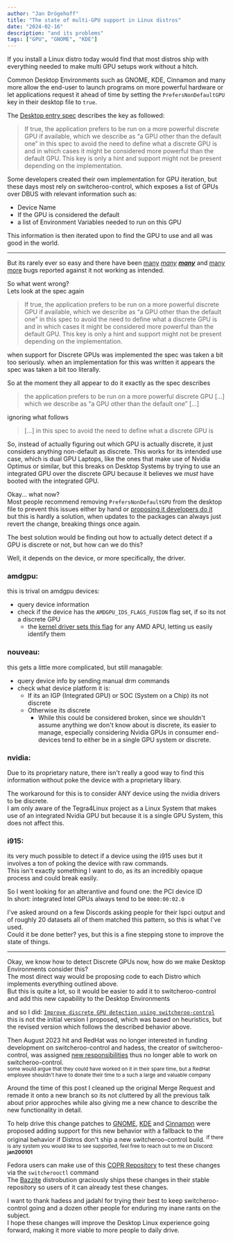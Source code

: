 ```yaml
---
author: "Jan Drögehoff"
title: "The state of multi-GPU support in Linux distros"
date: "2024-02-16"
description: "and its problems"
tags: ["GPU", "GNOME", "KDE"]
---
```


If you install a Linux distro today would find that most distros ship with everything needed to make multi GPU setups work without a hitch.  

Common Desktop Environments such as GNOME, KDE, Cinnamon and many more allow the end-user to launch programs on more powerful hardware or let applications request it ahead of time by setting the `PrefersNonDefaultGPU` key in their desktop file to `true`.

The [Desktop entry spec](https://specifications.freedesktop.org/desktop-entry-spec/desktop-entry-spec-latest.html) describes the key as followed:

> If true, the application prefers to be run on a more powerful discrete GPU if available, which we describe as “a GPU other than the default one” in this spec to avoid the need to define what a discrete GPU is and in which cases it might be considered more powerful than the default GPU. This key is only a hint and support might not be present depending on the implementation. 

Some developers created their own implementation for GPU iteration, but these days most rely on switcheroo-control, which exposes a list of GPUs over DBUS with relevant information such as:
- Device Name
- If the GPU is considered the default
- a list of Environment Variables needed to run on this GPU

This information is then iterated upon to find the GPU to use and all was good in the world.

---

But its rarely ever so easy and there have been [many](https://github.com/linuxmint/cinnamon/issues/10699) [*many*](https://github.com/ValveSoftware/steam-for-linux/issues/8069) [*__many__*](https://github.com/flathub/com.valvesoftware.Steam/issues/784) and [many](https://gitlab.gnome.org/GNOME/gnome-shell/-/issues/4796) [more](https://github.com/flathub/com.valvesoftware.Steam/issues/784) bugs reported against it not working as intended.  

So what went wrong?  
Lets look at the spec again

> If true, the application prefers to be run on a more powerful discrete GPU if available, which we describe as “a GPU other than the default one” in this spec to avoid the need to define what a discrete GPU is and in which cases it might be considered more powerful than the default GPU. This key is only a hint and support might not be present depending on the implementation. 

when support for Discrete GPUs was implemented the spec was taken a bit too seriously.
when an implementation for this was written it appears the spec was taken a bit too literally.

So at the moment they all appear to do it exactly as the spec describes
> the application prefers to be run on a more powerful discrete GPU [...] which we describe as “a GPU other than the default one” [...]

ignoring what follows

> [...] in this spec to avoid the need to define what a discrete GPU is

So, instead of actually figuring out which GPU is actually discrete, it just considers anything non-default as discrete.
This works for its intended use case, which is dual GPU Laptops, like the ones that make use of Nvidia Optimus or similar, but this breaks on Desktop Systems by trying to use an integrated GPU over the discrete GPU because it believes we *must* have booted with the integrated GPU.

Okay... what now?  
Most people recommend removing `PrefersNonDefaultGPU` from the desktop file to prevent this issues either by hand or [proposing it developers do it](https://github.com/ValveSoftware/steam-for-linux/issues/9940)  
but this is hardly a solution, when updates to the packages can always just revert the change, breaking things once again.

The best solution would be finding out how to actually detect detect if a GPU is discrete or not, but how can we do this?

Well, it depends on the device, or more specifically, the driver.

### amdgpu:
this is trival on amdgpu devices:
- query device information
- check if the device has the `AMDGPU_IDS_FLAGS_FUSION` flag set, if so its not a discrete GPU
	+ the [kernel driver sets this flag](https://git.kernel.org/pub/scm/linux/kernel/git/torvalds/linux.git/tree/drivers/gpu/drm/amd/amdgpu/amdgpu_kms.c?id=4f5e5092fdbf5cec6bedc19fbe69cce4f5f08372#n887) for any AMD APU, letting us easily identify them

### nouveau:
this gets a little more complicated, but still managable:
- query device info by sending manual drm commands
- check what device platform it is:
	+ If its an IGP (Integrated GPU) or SOC (System on a Chip) its not discrete
	+ Otherwise its discrete
		* While this could be considered broken, since we shouldn't assume anything we don't know about is discrete, its easier to manage, especially considering Nvidia GPUs in consumer end-devices tend to either be in a single GPU system or discrete.
		

### nvidia:
Due to its proprietary nature, there isn't really a good way to find this information without poke the device with a proprietary libary.

The workaround for this is to consider ANY device using the nvidia drivers to be discrete.  
I am only aware of the Tegra4Linux project as a Linux System that makes use of an integrated Nvidia GPU but because it is a single GPU System, this does not affect this.

### i915:
its very much possible to detect if a device using the i915 uses but it involves a ton of poking the device with raw commands.  
This isn't exactly something I want to do, as its an incredibly opaque process and could break easily.

So I went looking for an alterantive and found one: the PCI device ID  
In short: integrated Intel GPUs always tend to be `0000:00:02.0`

I've asked around on a few Discords asking people for their lspci output and of roughly 20 datasets all of them matched this pattern, so this is what I've used.  
Could it be done better? yes, but this is a fine stepping stone to improve the state of things.

---


Okay, we know how to detect Discrete GPUs now, how do we make Desktop Environments consider this?  
The most direct way would be proposing code to each Distro which implements everything outlined above.  
But this is quite a lot, so it would be easier to add it to switcheroo-control and add this new capability to the Desktop Environments

and so I did: [` Improve discrete GPU detection using switcheroo-control `](https://gitlab.freedesktop.org/hadess/switcheroo-control/-/merge_requests/69)  
this is not the initial version I proposed, which was based on heuristics, but the revised version which follows the described behavior above.

Then August 2023 hit and RedHat was no longer interested in funding development on switcheroo-control and hadess, the creator of switcheroo-control, was assigned [new responsibilities](https://www.hadess.net/2023/08/new-responsibilities.html) thus no longer able to work on switcheroo-control.  
<sup>some would argue that they could have worked on it in their spare time, but a RedHat employee shouldn't have to donate their time to a such a large and valuable company</sup>

Around the time of this post I cleaned up the original Merge Request and remade it onto a new branch so its not cluttered by all the previous talk about prior approches while also giving me a new chance to describe the new functionality in detail.

To help drive this change patches to [GNOME](https://gitlab.gnome.org/GNOME/gnome-shell/-/merge_requests/3193), [KDE](https://invent.kde.org/frameworks/kio/-/merge_requests/1556) and [Cinnamon](https://github.com/linuxmint/xapp/pull/178) were proposed adding support for this new behavior with a fallback to the original behavior if Distros don't ship a new switcheroo-control build.
<sup>If there is any system you would like to see supported, feel free to reach out to me on Discord: **jan200101**</sup>

Fedora users can make use of this [COPR Repository](https://copr.fedorainfracloud.org/coprs/sentry/switcheroo-control_discrete/) to test these changes via the `switcherooctl` command  
The [Bazzite](https://bazzite.gg/) distrobution graciously ships these changes in their stable repository so users of it can already test these changes.

I want to thank hadess and jadahl for trying their best to keep switcheroo-control going and a dozen other people for enduring my inane rants on the subject.  
I hope these changes will improve the Desktop Linux experience going forward, making it more viable to more people to daily drive.